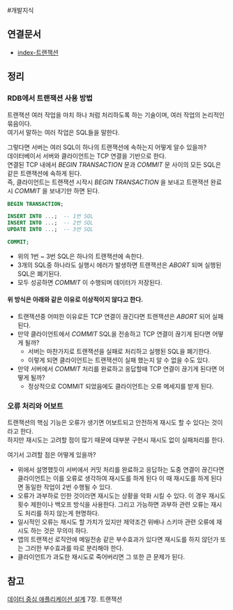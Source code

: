 #개발지식 

## 연결문서
- [index-트랜잭션](../index-트랜잭션.md)
## 정리

### RDB에서 트랜잭션 사용 방법
트랜잭션 여러 작업을 마치 하나 처럼 처리하도록 하는 기술이며, 여러 작업의 논리적인 묶음이다.  
여기서 말하는 여러 작업은 SQL들을 말한다.  

그렇다면 서버는 여러 SQL이 하나의 트랜잭션에 속하는지 어떻게 알수 있을까?  
데이터베이서 서버와 클라이언트는 TCP 연결을 기반으로 한다.  
연결된 TCP 내에서 _BEGIN TRANSACTION_ 문과 _COMMIT_ 문 사이의 모든 SQL은 같은 트랜잭션에 속하게 된다.  
즉, 클라이언트는 트랜잭션 시작시 _BEGIN TRANSACTION_ 을 보내고 트랜잭션 완료시 _COMMIT_ 을 보내기만 하면 된다.  
 
```sql
BEGIN TRANSACTION;

INSERT INTO ...;  -- 1번 SQL
INSERT INTO ...;  -- 2번 SQL
UPDATE INTO ...;  -- 3번 SQL

COMMIT;
```
- 위의 1번 ~ 3번 SQL은 하나의 트랜잭션에 속한다.  
- 3개의 SQL중 하나라도 실행시 에러가 발생하면 트랜잭션은 _ABORT_ 되며 실행된 SQL은 폐기된다.  
- 모두 성공하면 _COMMIT_ 이 수행되며 데이터가 저장된다.  

#### 위 방식은 아래와 같은 이유로 이상적이지 않다고 한다. 
- 트랜잭션중 어떠한 이유로든 TCP 연결이 끊긴다면 트랜잭션은 _ABORT_ 되어 실패된다.  
- 만약 클라이언트에서 _COMMIT_ SQL을 전송하고 TCP 연결이 끊기게 된다면 어떻게 될까?  
	- 서버는 마찬가지로 트랜잭션을 실패로 처리하고 실행된 SQL을 폐기한다.    
	- 이렇게 되면 클라이언트는 트랜잭션이 실패 했는지 알 수 없을 수도 있다.   
- 만약 서버에서 _COMMIT_ 처리를 완료하고 응답할때 TCP 연결이 끊기게 된다면 어떻게 될까?
	- 정상적으로 COMMIT 되었음에도 클라이언트는 오류 메세지를 받게 된다. 
### 오류 처리와 어보트
트랜잭션의 핵심 기능은 오류가 생기면 어보트되고 안전하게 재시도 할 수 있다는 것이라고 한다.  
하지만 재시도는 고려할 점이 많기 때문에 대부분 구현시 재시도 없이 실패처리를 한다.  

여기서 고려할 점은 어떻게 있을까?  
- 위에서 설명했듯이 서버에서 커밋 처리를 완료하고 응답하는 도중 연결이 끊긴다면 클라이언트는 이를 오류로 생각하여 재시도를 하게 된다 이 때 재시도를 하게 된다면 동일한 작업이 2번 수행될 수 있다.
- 오류가 과부하로 인한 것이라면 재시도는 상황을 악화 시킬 수 있다. 이 경우 재시도 횟수 제한이나 백오프 방식을 사용한다. 그리고 가능하면 과부하 관련 오류는 재시도 처리를 하지 않는게 현명하다.
- 일시적인 오류는 재시도 할 가치가 있지만 제약조건 위배나 스키마 관련 오류에 재시도 하는 것은 무의미 하다.
- 앱의 트랜잭선 로직안에 메일전송 같은 부수효과가 있다면 재시도를 하지 않던가 또는 그러한 부수효과를 따로 분리해야 한다.
- 클라이언트가 과도한 재시도로 죽어버리면 그 또한 큰 문제가 된다.

## 참고
[데이터 중심 애플리케이션 설계](https://www.yes24.com/Product/Goods/59566585) 7장. 트랜잭션